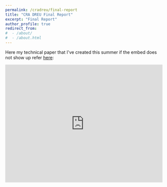 ```yaml
---
permalink: /cradreu/final-report
title: "CRA DREU Final Report"
excerpt: "Final Report"
author_profile: true
redirect_from: 
#  - /about/
#  - /about.html
---
```

Here my technical paper that I've created this summer if the embed does not show up refer [here](https://melonpocky.github.io/files/TechnicalPaper.pdf):

<embed src="https://melonpocky.github.io/files/TechnicalPaper.pdf" width="500" height="375" 
 type="application/pdf">
